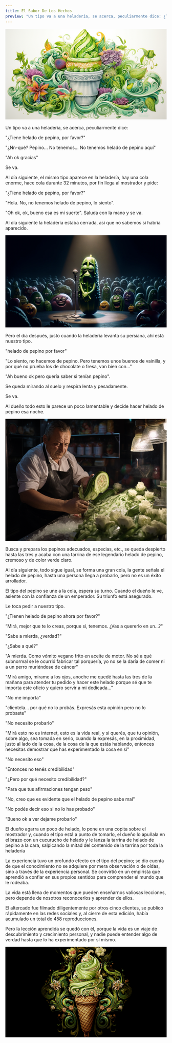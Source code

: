 ```yaml
---
title: El Sabor De Los Hechos
preview: "Un tipo va a una heladería, se acerca, peculiarmente dice: ¿Tiene helado de pepino, por favor?"
---
```


![](/assets/images/stories/flavour_of_facts_2.png)

Un tipo va a una heladería, se acerca, peculiarmente dice:

"¿Tiene helado de pepino, por favor?"

"¿Nn-qué? Pepino... No tenemos... No tenemos helado de pepino aquí"

"Ah ok gracias"

Se va.

Al día siguiente, el mismo tipo aparece en la heladería, hay una cola enorme, hace cola durante 32 minutos, por fin llega al mostrador y pide:

"¿Tiene helado de pepino, por favor?"

"Hola. No, no tenemos helado de pepino, lo siento".

"Oh ok, ok, bueno esa es mi suerte". Saluda con la mano y se va.

Al día siguiente la heladería estaba cerrada, así que no sabemos si habría aparecido.

![](/assets/images/stories/flavour_of_facts_4.png)

Pero el día después, justo cuando la heladería levanta su persiana, ahí está nuestro tipo.

"helado de pepino por favor"

"Lo siento, no hacemos de pepino. Pero tenemos unos buenos de vainilla, y por qué no prueba los de chocolate o fresa, van bien con..."

"Ah bueno ok pero quería saber si tenían pepino".

Se queda mirando al suelo y respira lenta y pesadamente.

Se va.

Al dueño todo esto le parece un poco lamentable y decide hacer helado de pepino esa noche. 

![](/assets/images/stories/flavour_of_facts_1.png)

Busca y prepara los pepinos adecuados, especias, etc., se queda despierto hasta las tres y acaba con una tarrina de ese legendario helado de pepino, cremoso y de color verde claro.

Al día siguiente, todo sigue igual, se forma una gran cola, la gente señala el helado de pepino, hasta una persona llega a probarlo, pero no es un éxito arrollador.

El tipo del pepino se une a la cola, espera su turno. Cuando el dueño le ve, asiente con la confianza de un emperador. Su triunfo está asegurado.

Le toca pedir a nuestro tipo.

"¿Tienen helado de pepino ahora por favor?"

“Mirá, mejor que te lo creas, porque sí, tenemos. ¿Vas a quererlo en un...?"

"Sabe a mierda, ¿verdad?"

"¿Sabe a qué?"

"A mierda. Como vómito vegano frito en aceite de motor. No sé a qué subnormal se le ocurrió fabricar tal porquería, yo no se la daría de comer ni a un perro muriéndose de cáncer"

"Mirá amigo, mirame a los ojos, anoche me quedé hasta las tres de la mañana para atender tu pedido y hacer este helado porque sé que te importa este oficio y quiero servir a mi dedicada..."

"No me importa"

"clientela... por qué no lo probás. Expresás esta opinión pero no lo probaste"

"No necesito probarlo"

"Mirá esto no es internet, esto es la vida real, y si querés, que tu opinión, sobre algo, sea tomada en serio, cuando la expresás, en la proximidad, justo al lado de la cosa, de la cosa de la que estás hablando, entonces necesitas demostrar que has experimentado la cosa en sí"

"No necesito eso"

"Entonces no tenés credibilidad"

"¿Pero por qué necesito credibilidad?"

"Para que tus afirmaciones tengan peso"

"No, creo que es evidente que el helado de pepino sabe mal"

"No podés decir eso si no lo has probado"

“Bueno ok a ver dejame probarlo"

El dueño agarra un poco de helado, lo pone en una copita sobre el mostrador y, cuando el tipo está a punto de tomarlo, el dueño lo apuñala en el brazo con un cucurucho de helado y le lanza la tarrina de helado de pepino a la cara, salpicando la mitad del contenido de la tarrina por toda la heladería

La experiencia tuvo un profundo efecto en el tipo del pepino; se dio cuenta de que el conocimiento no se adquiere por mera observación o de oídas, sino a través de la experiencia personal. Se convirtió en un empirista que aprendió a confiar en sus propios sentidos para comprender el mundo que le rodeaba.

La vida está llena de momentos que pueden enseñarnos valiosas lecciones, pero depende de nosotros reconocerlos y aprender de ellos.

El altercado fue filmado diligentemente por otros cinco clientes, se publicó rápidamente en las redes sociales y, al cierre de esta edición, había acumulado un total de 458 reproducciones.

Pero la lección aprendida se quedó con él, porque la vida es un viaje de descubrimiento y crecimiento personal, y nadie puede entender algo de verdad hasta que lo ha experimentado por sí mismo.

![](/assets/images/stories/flavour_of_facts_3.png)